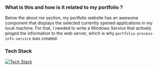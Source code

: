 ### What is this and how is it related to my portfolio ?
Below the about me section, my portfolio website has an awesome component that displays the selected currently opened applications in my local machine. For that, I needed to write a Windows Service that actively pinged the information to the web server, which is why `portfolio-process-info-service` was created.

### Tech Stack
[![Tech Stack](https://skillicons.dev/icons?i=cs,dotnet,windows)]()

